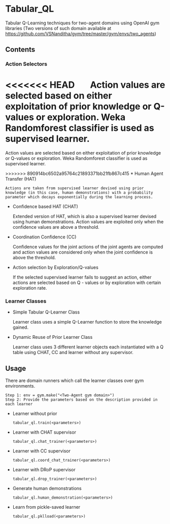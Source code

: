 # Tabular_QL
Tabular Q-Learning techniques for two-agent domains using OpenAI gym libraries 
(Two versions of such domain available at https://github.com/VSNanditha/gym/tree/master/gym/envs/two_agents)

## Contents
### Action Selectors
<<<<<<< HEAD
&ensp;&ensp;&ensp;Action values are selected based on either exploitation of prior knowledge or Q-values or exploration. Weka Randomforest classifier is used as supervised learner. 
=======
<p> Action values are selected based on either exploitation of prior knowledge or Q-values or exploration. Weka Randomforest classifier is used as supervised learner. </p>
>>>>>>> 890914bc6502a95764c21893371bb21fb867c415
* Human Agent Transfer (HAT)
    
    Actions are taken from supervised learner devised using prior knowledge (in this case, human demonstrations) with a probability parameter which decays exponentially during the learning process. 
* Confidence based HAT (CHAT)
    
    Extended version of HAT, which is also a supervised learner devised using human demonstrations. Action values are exploited only when the confidence values are above a threshold.
* Coordination Confidence (CC)
    
    Confidence values for the joint actions of the joint agents are computed and action values are considered only when the joint confidence is above the threshold.
* Action selection by Exploration/Q-values
    
    If the selected supervised learner fails to suggest an action, either actions are selected based on Q - values or by exploration with certain exploration rate.
### Learner Classes
* Simple Tabular Q-Learner Class
    
    Learner class uses a simple Q-Learner function to store the knowledge gained.
* Dynamic Reuse of Prior Learner Class
    
    Learner class uses 3 different learner objects each instantiated with a Q table using CHAT, CC and learner without any supervisor.
    
## Usage

There are domain runners which call the learner classes over gym environments.
```
Step 1: env = gym.make("<Two-Agent gym domain>")
Step 2: Provide the parameters based on the description provided in each learner
```
* Learner without prior

    ```tabular_ql.train(<parameters>)```
* Learner with CHAT supervisor

    ```tabular_ql.chat_trainer(<parameters>)```
* Learner with CC supervisor

    ```tabular_ql.coord_chat_trainer(<parameters>)```
* Learner with DRoP supervisor

    ```tabular_ql.drop_trainer(<parameters>)```
    
* Generate human demonstrations
    
    ```tabular_ql.human_demonstration(<parameters>)```
    
* Learn from pickle-saved learner

    ```tabular_ql.pklload(<parameters>)```
